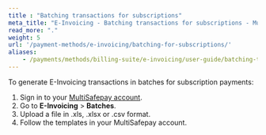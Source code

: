```yaml
---
title : "Batching transactions for subscriptions"
meta_title: "E-Invoicing - Batching transactions for subscriptions - MultiSafepay Docs"
read_more: "."
weight: 5
url: '/payment-methods/e-invoicing/batching-for-subscriptions/'
aliases:
    - /payments/methods/billing-suite/e-invoicing/user-guide/batching-transactions/
---
```


To generate E-Invoicing transactions in batches for subscription payments:

1. Sign in to your [MultiSafepay account](https://merchant.multisafepay.com).
2. Go to **E-Invoicing** > **Batches**. 
3. Upload a file in .xls, .xlsx or .csv format.
4. Follow the templates in your MultiSafepay account.